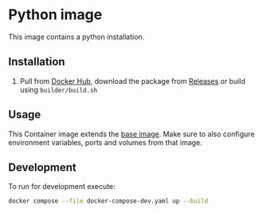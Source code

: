 # Python image

This image contains a python installation.

## Installation

1. Pull from [Docker Hub], download the package from [Releases] or build using `builder/build.sh`

## Usage

This Container image extends the [base image]. Make sure to also configure environment variables,
ports and volumes from that image.

## Development

To run for development execute:

```bash
docker compose --file docker-compose-dev.yaml up --build
```

[base image]: https://github.com/mbT-Infrastructure/docker-base
[Docker Hub]: https://hub.docker.com/r/madebytimo/python
[Releases]: https://github.com/mbt-infrastructure/docker-python/releases
